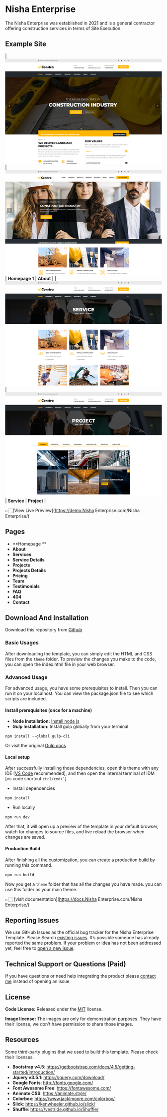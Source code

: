 # Nisha Enterprise

The Nisha Enterprise was established in 2021 and is a general contractor offering
construction services in terms of Site Execution.

<!-- demo -->
## Example Site

| [![](screenshots/homepage-1.png)](https://nisha-enterprise/index.html/) | [![](screenshots/homepage-2.png)](https://nisha-enterprise/about.html)
| **Homepage 1**  | **About**  |
| [![](screenshots/service.png)](https://nisha-enterprise/service.html) | [![](screenshots/project.png)](https://nisha-enterprise/prohject.html)
| **Service** | **Project** |

👉🏻[View Live Preview](https://demo.Nisha Enterprise.com/Nisha Enterprise/)

<!-- resources -->
## Pages

* **Homepage **
* **About**
* **Services**
* **Service Details**
* **Projects**
* **Projects Details**
* **Pricing**
* **Team**
* **Testimonials**
* **FAQ**
* **404**
* **Contact**

<!-- download -->
## Download And Installation

Download this repository from [Github](https://github.com/anshbadaya/nisha-enterprise)

<!-- installation -->
### Basic Usages

After downloading the template, you can simply edit the HTML and CSS files from the `theme` folder. To preview the changes you make to the code, you can open the index.html file in your web browser.

### Advanced Usage

For advanced usage, you have some prerequisites to install. Then you can run it on your localhost. You can view the package.json file to see which scripts are included.

#### Install prerequisites (once for a machine)

* **Node Installation:** [Install node js](https://nodejs.org/en/download/)
* **Gulp Installation:** Install gulp globally from your terminal

```
npm install --global gulp-cli
```

Or visit the original [Gulp docs](https://gulpjs.com/docs/en/getting-started/quick-start)

#### Local setup

After successfully installing those dependencies, open this theme with any IDE [[VS Code](https://code.visualstudio.com/) recommended], and then open the internal terminal of IDM [vs code shortcut <code>ctrl/cmd+\`</code>]

* Install dependencies

```
npm install
```

* Run locally

```
npm run dev
```

After that, it will open up a preview of the template in your default browser, watch for changes to source files, and live reload the browser when changes are saved.

#### Production Build

After finishing all the customization, you can create a production build by running this command.

```
npm run build
```

Now you get a `theme` folder that has all the changes you have made. you can use this folder as your main theme.

👉🏻 [visit documentation](https://docs.Nisha Enterprise.com/Nisha Enterprise/)

<!-- reporting issue -->
## Reporting Issues

We use GitHub Issues as the official bug tracker for the Nisha Enterprise Template. Please Search [existing issues](https://github.com/anshbadaya/nisha-enterprise/issues). It’s possible someone has already reported the same problem.
If your problem or idea has not been addressed yet, feel free to [open a new issue](https://github.com/anshbadaya/nisha-enterprise/issues).

<!-- support -->
## Technical Support or Questions (Paid)

If you have questions or need help integrating the product please [contact me](mailto:me.anshbadaya@gmail.com) instead of opening an issue.

<!-- licence -->
## License

**Code License:** Released under the [MIT](https://github.com/anshbadaya/nisha-enterprise/blob/master/LICENSE) license.

**Image license:** The images are only for demonstration purposes. They have their license, we don't have permission to share those images.

<!-- resources -->
## Resources

Some third-party plugins that we used to build this template. Please check their licenses.

* **Bootstrap v4.5**: <https://getbootstrap.com/docs/4.5/getting-started/introduction/>
* **Jquery v3.5.1**: <https://jquery.com/download/>
* **Google Fonts**: <http://fonts.google.com/>
* **Font Awesome Free**: <https://fontawesome.com/>
* **Animate CSS**: <https://animate.style/>
* **Colorbox**: <https://www.jacklmoore.com/colorbox/>
* **Slick**: <https://kenwheeler.github.io/slick/>
* **Shuffle**: <https://vestride.github.io/Shuffle/>
